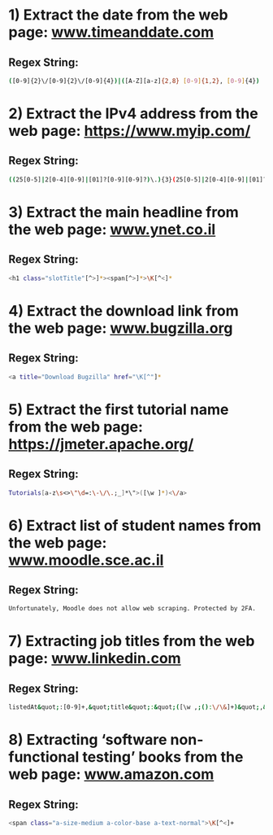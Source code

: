 # 1) Extract the date from the web page: www.timeanddate.com
## Regex String:

```bash
([0-9]{2}\/[0-9]{2}\/[0-9]{4})|([A-Z][a-z]{2,8} [0-9]{1,2}, [0-9]{4})
```

# 2) Extract the IPv4 address from the web page: https://www.myip.com/
## Regex String:

``` bash
((25[0-5]|2[0-4][0-9]|[01]?[0-9][0-9]?)\.){3}(25[0-5]|2[0-4][0-9]|[01]?[0-9][0-9]?)
```

# 3) Extract the main headline from the web page: www.ynet.co.il
## Regex String:

```bash
<h1 class="slotTitle"[^>]*><span[^>]*>\K[^<]*
```

# 4) Extract the download link from the web page: www.bugzilla.org
## Regex String:

```bash
<a title="Download Bugzilla" href="\K[^"]*
```

# 5) Extract the first tutorial name from the web page: https://jmeter.apache.org/
## Regex String:

```bash
Tutorials[a-z\s<>\"\d=:\-\/\.;_]*\">([\w ]*)<\/a>
```

# 6) Extract list of student names from the web page: www.moodle.sce.ac.il
## Regex String:

```bash
Unfortunately, Moodle does not allow web scraping. Protected by 2FA.
```

# 7) Extracting job titles from the web page: www.linkedin.com
## Regex String:

```bash
listedAt&quot;:[0-9]+,&quot;title&quot;:&quot;([\w ,;():\/\&]+)&quot;,&quot;
```

# 8) Extracting ‘software non-functional testing’ books from the web page: www.amazon.com
## Regex String:

```bash
<span class="a-size-medium a-color-base a-text-normal">\K[^<]+
```